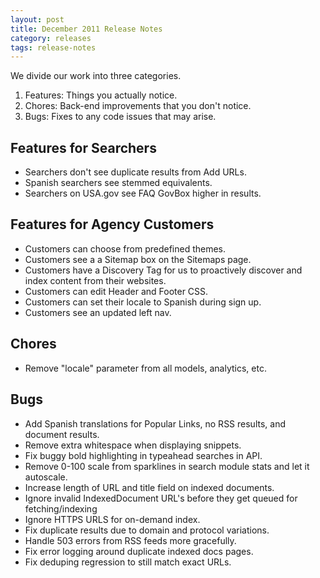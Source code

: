 ```yaml
---
layout: post
title: December 2011 Release Notes
category: releases
tags: release-notes
---
```


We divide our work into three categories.

1. Features: Things you actually notice.
1. Chores: Back-end improvements that you don't notice.
1. Bugs: Fixes to any code issues that may arise.

## Features for Searchers

* Searchers don't see duplicate results from Add URLs.
* Spanish searchers see stemmed equivalents.
* Searchers on USA.gov see FAQ GovBox higher in results.

## Features for Agency Customers

* Customers can choose from predefined themes.
* Customers see a a Sitemap box on the Sitemaps page.
* Customers have a Discovery Tag for us to proactively discover and index content from their websites.
* Customers can edit Header and Footer CSS.
* Customers can set their locale to Spanish during sign up.
* Customers see an updated left nav.

## Chores

* Remove "locale" parameter from all models, analytics, etc.

## Bugs

* Add Spanish translations for Popular Links, no RSS results, and document results.
* Remove extra whitespace when displaying snippets.
* Fix buggy bold highlighting in typeahead searches in API.
* Remove 0-100 scale from sparklines in search module stats and let it autoscale.
* Increase length of URL and title field on indexed documents.
* Ignore invalid IndexedDocument URL's before they get queued for fetching/indexing
* Ignore HTTPS URLS for on-demand index.
* Fix duplicate results due to domain and protocol variations.
* Handle 503 errors from RSS feeds more gracefully.
* Fix error logging around duplicate indexed docs pages.
* Fix deduping regression to still match exact URLs.